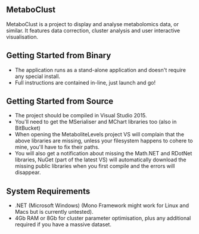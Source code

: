 ## MetaboClust ##
MetaboClust is a project to display and analyse metabolomics data, or similar.
It features data correction, cluster analysis and user interactive visualisation.

## Getting Started from Binary ##

* The application runs as a stand-alone application and doesn't require any special install.
* Full instructions are contained in-line, just launch and go!

## Getting Started from Source ##

* The project should be compiled in Visual Studio 2015.
* You'll need to get the MSerialiser and MChart libraries too (also in BitBucket)
* When opening the MetaboliteLevels project VS will complain that the above libraries
  are missing, unless your filesystem happens to cohere to mine, you'll have to fix
  their paths.
* You will also get a notification about missing the Math.NET and RDotNet libraries,
  NuGet (part of the latest VS) will automatically download the missing public libraries
  when you first compile and the errors will disappear.

## System Requirements ##

* .NET (Microsoft Windows) (Mono Framework might work for Linux and Macs but is currently untested).
* 4Gb RAM or 8Gb for cluster parameter optimisation, plus any additional required if you have a massive dataset.